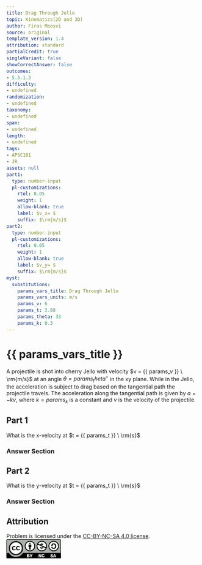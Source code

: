 ```yaml
---
title: Drag Through Jello
topic: Kinematics(2D and 3D)
author: Firas Moosvi
source: original
template_version: 1.4
attribution: standard
partialCredit: true
singleVariant: false
showCorrectAnswer: false
outcomes:
- 5.5.1.3
difficulty:
- undefined
randomization:
- undefined
taxonomy:
- undefined
span:
- undefined
length:
- undefined
tags:
- APSC181
- JR
assets: null
part1:
  type: number-input
  pl-customizations:
    rtol: 0.05
    weight: 1
    allow-blank: true
    label: $v_x= $
    suffix: $\rm{m/s}$
part2:
  type: number-input
  pl-customizations:
    rtol: 0.05
    weight: 1
    allow-blank: true
    label: $v_y= $
    suffix: $\rm{m/s}$
myst:
  substitutions:
    params_vars_title: Drag Through Jello
    params_vars_units: m/s
    params_v: 6
    params_t: 3.88
    params_theta: 33
    params_k: 0.3
---
```

# {{ params_vars_title }}
A projectile is shot into cherry Jello with velocity $v = {{ params_v }} \ \rm{m/s}$ at an angle $\theta = {{ params_theta }} ^{\circ}$ in the xy plane.
While in the Jello, the acceleration is subject to drag based on the tangential path the projectile travels.
The acceleration along the tangential path is given by $a = -kv$, where $k = {{ params_k }}$ is a constant and $v$ is the velocity of the projectile.

## Part 1

What is the x-velocity at $t = {{ params_t }} \ \rm{s}$

### Answer Section

## Part 2

What is the y-velocity at $t = {{ params_t }} \ \rm{s}$

### Answer Section

## Attribution

Problem is licensed under the [CC-BY-NC-SA 4.0 license](https://creativecommons.org/licenses/by-nc-sa/4.0/).<br> ![The Creative Commons 4.0 license requiring attribution-BY, non-commercial-NC, and share-alike-SA license.](https://raw.githubusercontent.com/firasm/bits/master/by-nc-sa.png)